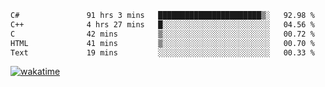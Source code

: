 <!--START_SECTION:waka-->

```txt
C#               91 hrs 3 mins   ███████████████████████▒░   92.98 %
C++              4 hrs 27 mins   █░░░░░░░░░░░░░░░░░░░░░░░░   04.56 %
C                42 mins         ▒░░░░░░░░░░░░░░░░░░░░░░░░   00.72 %
HTML             41 mins         ▒░░░░░░░░░░░░░░░░░░░░░░░░   00.70 %
Text             19 mins         ░░░░░░░░░░░░░░░░░░░░░░░░░   00.33 %
```

<!--END_SECTION:waka-->
[![wakatime](https://wakatime.com/badge/user/6c2f442e-41b4-42e3-bc06-d5d8203ad1da.svg)](https://wakatime.com/@6c2f442e-41b4-42e3-bc06-d5d8203ad1da)
